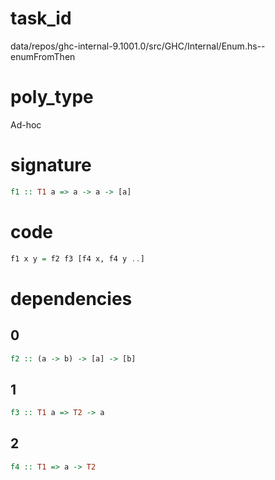 
# task_id
data/repos/ghc-internal-9.1001.0/src/GHC/Internal/Enum.hs--enumFromThen

# poly_type
Ad-hoc

# signature
```haskell
f1 :: T1 a => a -> a -> [a]
```   

# code
```haskell
f1 x y = f2 f3 [f4 x, f4 y ..]
```

# dependencies
## 0
```haskell
f2 :: (a -> b) -> [a] -> [b]
```
## 1
```haskell
f3 :: T1 a => T2 -> a
```
## 2
```haskell
f4 :: T1 => a -> T2
```